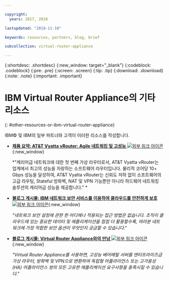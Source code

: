 ```yaml
---

copyright:
  years: 2017, 2018

lastupdated: "2018-11-10"

keywords: resources, partners, blog, brief

subcollection: virtual-router-appliance

---
```


{:shortdesc: .shortdesc}
{:new_window: target="_blank"}
{:codeblock: .codeblock}
{:pre: .pre}
{:screen: .screen}
{:tip: .tip}
{:download: .download}
{:note: .note}
{:important: .important}

# IBM Virtual Router Appliance의 기타 리소스
{: #other-resources-or-ibm-virtual-router-appliance}

IBM© 및 IBM의 일부 파트너와 고객이 이러한 리소스를 작성합니다.

* [**제품 요약: AT&T Vyatta vRouter: Agile 네트워킹 및 고성능** ![외부 링크 아이콘](../../icons/launch-glyph.svg "외부 링크 아이콘")](https://public.dhe.ibm.com/cloud/bluemix/network/vra/final_vyatta_product_brief_june_2018_2.pdf){:new_window}

    *"캐리어급 네트워크에 대한 첫 번째 가상 라우터로서, AT&T Vyatta vRouter는 업계에서 최고의 성능을 자랑하는 소프트웨어 라우터입니다. 물리적 코어당 10+ Gbps 성능을 달성하여, AT&T Vyatta vRouter는 신뢰도 저하 없이 소프트웨어의 고급 라우팅, Stateful 방화벽, NAT 및 VPN 기능뿐만 아니라 하드웨어 네트워킹 솔루션의 캐리어급 성능을 제공합니다." *

* [**블로그 게시물: IBM 네트워크 보안 서비스를 이용하여 클라우드를 안전하게 보호** ![외부 링크 아이콘](../../icons/launch-glyph.svg "외부 링크 아이콘")](https://www.ibm.com/blogs/bluemix/2017/09/keep-cloud-safe-ibm-network-security-services/){:new_window}

    *"네트워크 보안 설정에 관한 한 어디에나 적용되는 접근 방법은 없습니다. 조직이 클라우드에 있는 중요한 데이터 및 애플리케이션을 점점 더 활용할수록, 여러분 네트워크에 가장 적합한 보안 옵션이 무엇인지 궁금할 수 있습니다."*

* [**블로그 게시물: Virtual Router Appliance와의 만남** ![외부 링크 아이콘](../../icons/launch-glyph.svg "외부 링크 아이콘")](https://www.ibm.com/blogs/bluemix/2017/07/virtual-router-appliance/){:new_window}

    *"Virtual Router Appliance를 사용하면, 고성능 베어메탈 서버를 엔터프라이즈급 가상 라우터, 방화벽 및 VPN으로 변환하여 독립형 어플라이언스 또는 고가용성(HA) 어플라이언스 쌍의 모든 고유한 애플리케이션 요구사항을 충족시킬 수 있습니다."*
